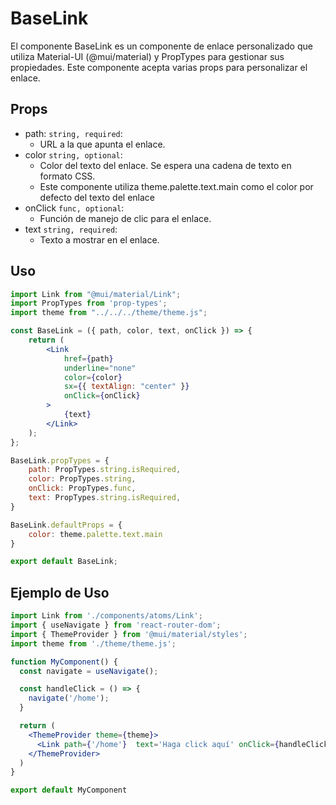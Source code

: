 # BaseLink

El componente BaseLink es un componente de enlace personalizado que utiliza Material-UI (@mui/material) y PropTypes para gestionar sus propiedades. Este componente acepta varias props para personalizar el enlace.

## Props

- path: `string, required`: 
    - URL a la que apunta el enlace.
- color `string, optional`: 
    - Color del texto del enlace. Se espera una cadena de texto en formato CSS.
    - Este componente utiliza theme.palette.text.main como el color por defecto del texto del enlace
- onClick `func, optional`: 
    - Función de manejo de clic para el enlace.
- text `string, required`: 
    - Texto a mostrar en el enlace.

## Uso
```jsx
import Link from "@mui/material/Link";
import PropTypes from 'prop-types';
import theme from "../../../theme/theme.js";

const BaseLink = ({ path, color, text, onClick }) => {
    return (
        <Link
            href={path}
            underline="none"
            color={color}
            sx={{ textAlign: "center" }}
            onClick={onClick}
        >
            {text}
        </Link>
    );
};

BaseLink.propTypes = {
    path: PropTypes.string.isRequired,
    color: PropTypes.string,
    onClick: PropTypes.func,
    text: PropTypes.string.isRequired,
}

BaseLink.defaultProps = {
    color: theme.palette.text.main
}

export default BaseLink;
```

## Ejemplo de Uso

```jsx
import Link from './components/atoms/Link';
import { useNavigate } from 'react-router-dom';
import { ThemeProvider } from '@mui/material/styles';
import theme from './theme/theme.js';

function MyComponent() {
  const navigate = useNavigate();

  const handleClick = () => {
    navigate('/home');
  }

  return (
    <ThemeProvider theme={theme}>
      <Link path={'/home'}  text='Haga click aquí' onClick={handleClick}/> 
    </ThemeProvider>
  )
}

export default MyComponent
```